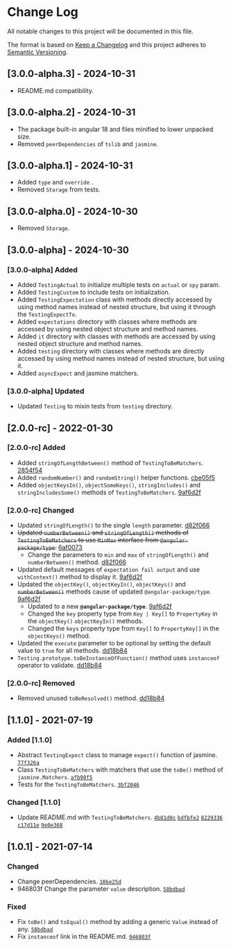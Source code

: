 
# Change Log

All notable changes to this project will be documented in this file.

The format is based on [Keep a Changelog](http://keepachangelog.com/)
and this project adheres to [Semantic Versioning](http://semver.org/).

## [3.0.0-alpha.3] - 2024-10-31

- README.md compatibility.

## [3.0.0-alpha.2] - 2024-10-31

- The package built-in angular 18 and files minified to lower unpacked size.
- Removed `peerDependencies` of `tslib` and `jasmine`.

## [3.0.0-alpha.1] - 2024-10-31

- Added `type` and `override` .
- Removed `Storage` from tests.

## [3.0.0-alpha.0] - 2024-10-30

- Removed `Storage`.

## [3.0.0-alpha] - 2024-10-30

### [3.0.0-alpha] Added

- Added `TestingActual` to initialize multiple tests on `actual` or `spy` param.
- Added `TestingCustom` to include tests on initialization.
- Added `TestingExpectation` class with methods directly accessed by using method names instead of nested structure, but using it through the `TestingExpectTo`.
- Added `expectations` directory with classes where methods are accessed by using nested object structure and method names.
- Added `it` directory with classes with methods are accessed by using nested object structure and method names.
- Added `testing` directory with classes where methods are directly accessed by using method names instead of nested structure, but using it.
- Added `asyncExpect` and jasmine matchers.

### [3.0.0-alpha] Updated

- Updated `Testing` to mixin tests from `testing` directory.

## [2.0.0-rc] - 2022-01-30

### [2.0.0-rc] Added

- Added `stringOfLengthBetween()` method of `TestingToBeMatchers`. [2854f54]
- Added `randomNumber()` and `randomString()` helper functions. [cbe05f5]
- Added `objectKeysIn()`, `objectSomeKeys()`, `stringIncludes()` and `stringIncludesSome()` methods of `TestingToBeMatchers`. [9af6d2f]

[2854f54]: https://github.com/angular-package/testing/commit/2854f544873d8c8dade092a73377e1ab26417e83
[cbe05f5]: https://github.com/angular-package/testing/commit/cbe05f5f21881878aa11f3ef7938c599a5e36ed3

### [2.0.0-rc] Changed

- Updated `stringOfLength()` to the single `length` parameter. [d82f066]
- ~~Updated `numberBetween()` and `stringOfLength()` methods of `TestingToBeMatchers` to use `MinMax` interface from `@angular-package/type`.~~ [6af0073]
  - Change the parameters to `min` and `max` of `stringOfLength()` and `numberBetween()` method. [d82f066]
- Updated default messages of `expectation fail output` and use `withContext()` method to display it. [9af6d2f]
- Updated the `objectKey()`, `objectKeyIn()`, `objectKeys()` and ~~`numberBetween()`~~ methods cause of updated `@angular-package/type`. [9af6d2f]
  - Updated to a new **`@angular-package/type`**. [9af6d2f]
  - Changed the `key` property type from `Key | Key[]` to `PropertyKey` in the `objectKey()` `objectKeyIn()` methods.
  - Changed the `keys` property type from `Key[]` to `PropertyKey[]` in the `objectKeys()` method.
- Updated the `execute` parameter to be optional by setting the default value to `true` for all methods. [dd18b84]
- `Testing.prototype.toBeInstanceOfFunction()` method uses `instanceof` operator to validate. [dd18b84]

[d82f066]: https://github.com/angular-package/testing/commit/d82f0665a8befb2b9515ae8dbbd5807f6c96eb5b
[d82f066]: https://github.com/angular-package/testing/commit/d82f0665a8befb2b9515ae8dbbd5807f6c96eb5b
[6af0073]: https://github.com/angular-package/testing/commit/6af007350f267ee054a34d33ddf3b671d879b632
[9af6d2f]: https://github.com/angular-package/testing/commit/9af6d2f2c482a903a2a55303e7fc05725741e9c0

### [2.0.0-rc] Removed

- Removed unused `toBeResolved()` method. [dd18b84]

[dd18b84]: https://github.com/angular-package/testing/commit/dd18b8469c6099246f4e9f8a9ac9f9d891c6e1f8

## [1.1.0] - 2021-07-19

### Added [1.1.0]

- Abstract `TestingExpect` class to manage `expect()` function of jasmine. [`77f326a`][77f326a]
- Class `TestingToBeMatchers` with matchers that use the `toBe()` method of `jasmine.Matchers`. [`afb98f5`][afb98f5]
- Tests for the `TestingToBeMatchers`. [`3bf2046`][3bf2046]

### Changed [1.1.0]

- Update README.md with `TestingToBeMatchers`. [`4b81d0c`][4b81d0c] [`bdfbfe2`][bdfbfe2] [`8229336`][8229336] [`c17d11e`][c17d11e] [`9e0e368`][9e0e368]

[77f326a]: https://github.com/angular-package/testing/commit/77f326a5bc7154b55f6944e60b24cddb5bfe93df
[afb98f5]: https://github.com/angular-package/testing/commit/afb98f557296239b10227e8f0bde4f8b62fd5049
[3bf2046]: https://github.com/angular-package/testing/commit/3bf2046ee35f9d0ae4769cb107be2c61e281af34
[4b81d0c]: https://github.com/angular-package/testing/commit/4b81d0cb26e145bed02656064ac9c86a10bfa296
[bdfbfe2]: https://github.com/angular-package/testing/commit/bdfbfe226589620cba6a912694dcfd9cfc3020ac
[8229336]: https://github.com/angular-package/testing/commit/8229336755c6efd3151d974d53ec8860cf108280
[c17d11e]: https://github.com/angular-package/testing/commit/c17d11e1c23db009c3bec05e84a02f75a90f7fa0
[9e0e368]: https://github.com/angular-package/testing/commit/9e0e3689acb765fe4ffd53962d7b7607cd2761a3

## [1.0.1] - 2021-07-14
  
### Changed

- Change peerDependencies. [`10be25d`][10be25d]
- 946803f Change the parameter `value` description. [`58bdbad`][58bdbad]

### Fixed

- Fix `toBe()` and `toEqual()` method by adding a generic `Value` instead of any. [`58bdbad`][58bdbad]
- Fix `instanceof` link in the README.md. [`946803f`][946803f]

[10be25d]: https://github.com/angular-package/testing/commit/10be25daffacf87f38b469b999cbb2b213fb90a1
[58bdbad]: https://github.com/angular-package/testing/commit/58bdbadf4fc62aed1fac3680168bb8bb8e35e5dd
[946803f]: https://github.com/angular-package/testing/commit/946803f1a8770aaeeab0821f0efc8e8ad932fd7d
